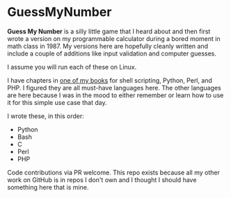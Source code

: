 # GuessMyNumber
**Guess My Number** is a silly little game that I heard about and then first wrote a version on my programmable calculator during a bored moment in math class in 1987. My versions here are hopefully cleanly written and include a couple of additions like input validation and computer guesses.

I assume you will run each of these on Linux.

I have chapters in [one of my books](https://www.amazon.com/Ubuntu-Linux-Unleashed-2021-14th-dp-0136778852/dp/0136778852/) for shell scripting, Python, Perl, and PHP. I figured they are all must-have languages here. The other languages are here because I was in the mood to either remember or learn how to use it for this simple use case that day.

I wrote these, in this order:
- Python
- Bash
- C
- Perl
- PHP

Code contributions via PR welcome. This repo exists because all my other work on GitHub is in repos I don't own and I thought I should have something here that is mine.

